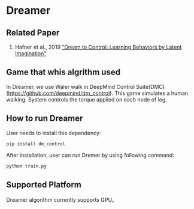 # Dreamer

## Related Paper

1. Hafner et al., 2019 ["Dream to Control: Learning Behaviors by Latent Imagination"](https://arxiv.org/abs/1912.01603)

## Game that whis algrithm used

In Dreamer, we use Waler walk in DeepMind Control Suite(DMC)(<https://github.com/deepmind/dm_control>). This game simulates a human walking. System controls the torque applied on each node of leg.

<!-- <img src="../../docs/images/mpe_simple_spread.gif" alt="mpe_simple_spread" style="zoom: 67%;" /> -->

## How to run Dreamer

User needs to install this dependency:

```shell
pip install dm_control
```

After installation, user can run Dremer by using following command:

```python
python train.py
```

## Supported Platform

Dreamer algorithm currently supports GPU。
